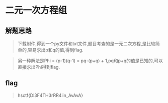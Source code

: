 # 二元一次方程组

## 解题思路

> 下载附件,得到一个py文件和txt文件,题目考查的是一元二次方程,是比较简单的,容易求出p和q的值,得到flag.

> 另一种解法是Phi = (p-1)(q-1) = pq-(p+q) + 1,pq和p+q的值是已知的,可以直接求出Phi得到flag.

## flag

> hsctf{Dl3F4TH3rRR4iin_AvAvA}